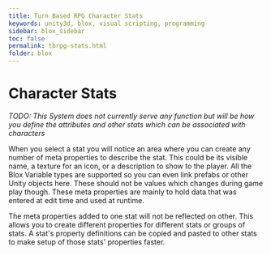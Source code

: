 ```yaml
---
title: Turn Based RPG Character Stats
keywords: unity3d, blox, visual scripting, programming
sidebar: blox_sidebar
toc: false
permalink: tbrpg-stats.html
folder: blox
---
```


Character Stats
===============

_TODO: This System does not currently serve any function but will be how you define the attributes and other stats which can be associated with characters_

When you select a stat you will notice an area where you can create any number of meta properties to describe the stat. This could be its visible name, a texture for an icon, or a description to show to the player. All the Blox Variable types are supported so you can even link prefabs or other Unity objects here. These should not be values which changes during game play though. These meta properties are mainly to hold data that was entered at edit time and used at runtime.

The meta properties added to one stat will not be reflected on other. This allows you to create different properties for different stats or groups of stats. A stat's property definitions can be copied and pasted to other stats to make setup of those stats' properties faster.
